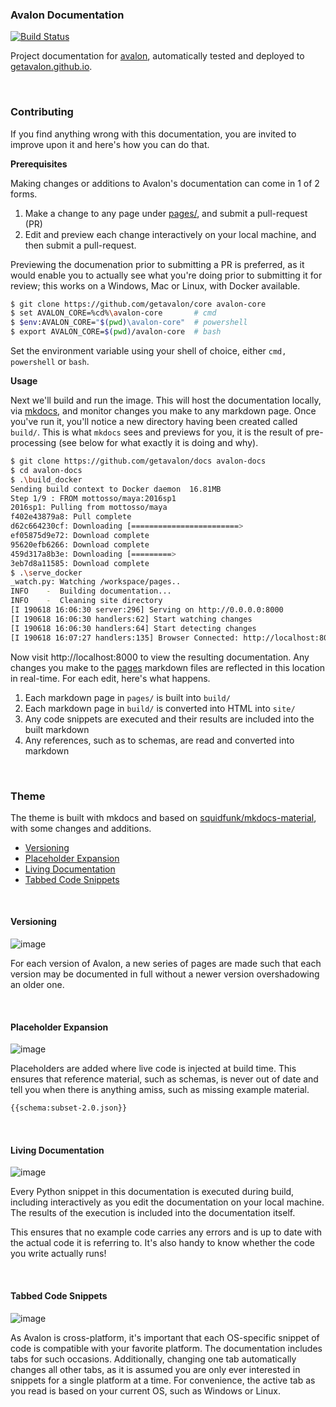### Avalon Documentation

[![Build Status](https://travis-ci.org/getavalon/docs.svg?branch=master)](https://travis-ci.org/getavalon/docs)

Project documentation for [avalon](https://github.com/getavalon/core), automatically tested and deployed to [getavalon.github.io](https://getavalon.github.io).

<br>

### Contributing

If you find anything wrong with this documentation, you are invited to improve upon it and here's how you can do that.

**Prerequisites**

Making changes or additions to Avalon's documentation can come in 1 of 2 forms.

1. Make a change to any page under [pages/](https://github.com/getavalon/docs/tree/master/pages/2.0), and submit a pull-request (PR)
2. Edit and preview each change interactively on your local machine, and then submit a pull-request.

Previewing the documenation prior to submitting a PR is preferred, as it would enable you to actually see what you're doing prior to submitting it for review; this works on a Windows, Mac or Linux, with Docker available.

```bash
$ git clone https://github.com/getavalon/core avalon-core
$ set AVALON_CORE=%cd%\avalon-core       # cmd
$ $env:AVALON_CORE="$(pwd)\avalon-core"  # powershell
$ export AVALON_CORE=$(pwd)/avalon-core  # bash
```

Set the environment variable using your shell of choice, either `cmd,` `powershell` or `bash`.

**Usage**

Next we'll build and run the image. This will host the documentation locally, via [mkdocs](https://github.com/mkdocs/mkdocs), and monitor changes you make to any markdown page. Once you've run it, you'll notice a new directory having been created called `build/`. This is what `mkdocs` sees and previews for you, it is the result of pre-processing (see below for what exactly it is doing and why).

```bash
$ git clone https://github.com/getavalon/docs avalon-docs
$ cd avalon-docs
$ .\build_docker
Sending build context to Docker daemon  16.81MB
Step 1/9 : FROM mottosso/maya:2016sp1
2016sp1: Pulling from mottosso/maya
f402e43879a8: Pull complete
d62c664230cf: Downloading [========================>                          ]  133.3MB/272.4MB
ef05875d9e72: Download complete
95620efb6266: Download complete
459d317a8b3e: Downloading [=========>                                         ]  127.8MB/689.4MB
3eb7d8a11585: Download complete                                                                                         
$ .\serve_docker
_watch.py: Watching /workspace/pages..
INFO    -  Building documentation...
INFO    -  Cleaning site directory
[I 190618 16:06:30 server:296] Serving on http://0.0.0.0:8000
[I 190618 16:06:30 handlers:62] Start watching changes
[I 190618 16:06:30 handlers:64] Start detecting changes
[I 190618 16:07:27 handlers:135] Browser Connected: http://localhost:8000/2.0/guides/
```

Now visit http://localhost:8000 to view the resulting documentation. Any changes you make to the [pages](https://github.com/getavalon/docs/tree/master/pages/2.0) markdown files are reflected in this location in real-time. For each edit, here's what happens.

1. Each markdown page in `pages/` is built into `build/`
1. Each markdown page in `build/` is converted into HTML into `site/`
1. Any code snippets are executed and their results are included into the built markdown
1. Any references, such as to schemas, are read and converted into markdown

<br>

### Theme

The theme is built with mkdocs and based on [squidfunk/mkdocs-material](https://github.com/squidfunk/mkdocs-material), with some changes and additions.

- [Versioning](#versioning)
- [Placeholder Expansion](#template-expansion)
- [Living Documentation](#living-documentation)
- [Tabbed Code Snippets](#tabbed-code-snippets)

<br>

#### Versioning

![image](https://user-images.githubusercontent.com/2152766/27929857-85a49c02-628c-11e7-8137-43e38b46f4ce.png)

For each version of Avalon, a new series of pages are made such that each version may be documented in full without a newer version overshadowing an older one.

<br>

#### Placeholder Expansion

![image](https://user-images.githubusercontent.com/2152766/27930013-0d1051ae-628d-11e7-872d-d1e380815f48.png)

Placeholders are added where live code is injected at build time. This ensures that reference material, such as schemas, is never out of date and tell you when there is anything amiss, such as missing example material.

```md
{{schema:subset-2.0.json}}
```

<br>

#### Living Documentation

![image](https://user-images.githubusercontent.com/2152766/27930040-2054f1b6-628d-11e7-9fa2-e48af19a63c3.png)

Every Python snippet in this documentation is executed during build, including interactively as you edit the documentation on your local machine. The results of the execution is included into the documentation itself.

This ensures that no example code carries any errors and is up to date with the actual code it is referring to. It's also handy to know whether the code you write actually runs!

<br>

#### Tabbed Code Snippets

![image](https://user-images.githubusercontent.com/2152766/27930170-85520f0e-628d-11e7-99fb-33cd75abf3d5.png)

As Avalon is cross-platform, it's important that each OS-specific snippet of code is compatible with your favorite platform. The documentation includes tabs for such occasions. Additionally, changing one tab automatically changes all other tabs, as it is assumed you are only ever interested in snippets for a single platform at a time. For convenience, the active tab as you read is based on your current OS, such as Windows or Linux.

<br>
